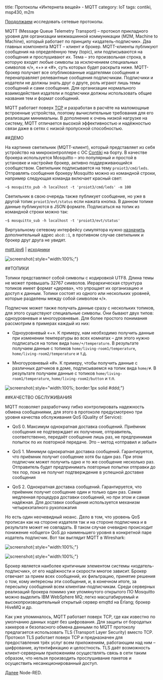 title:  Протоколы «Интернета вещей» - MQTT
category: IoT
tags: contiki, msp430, m2m

[Продолжаем]({filename}../2017-10-03-udp/2017-10-03-udp.md) исследовать сетевые протоколы.

MQTT (Message Queue Telemetry Transport) – протокол прикладного уровня для организации межмашинной коммуникации (M2M, Machine to Machine), который работает по принципу «издатель-подписчик». Два главных компонента MQTT – клиент и брокер. MQTT-клиенты публикуют сообщения на определённую тему (topic), или подписываются на сообщения и прослушивают их. Тема – это произвольная строка, в которую входят любые символы за исключением специальных символов «/», «+» и «#», суть которых будет раскрыта ниже. MQTT-брокер получает все опубликованные издателями сообщения и перенаправляет релевантные сообщения подписчикам. Подписчики и издатели не должны знать друг о друге, роль играют лишь темы сообщений и сами сообщения. Для организации нормального взаимодействия издатели и подписчики должны использовать общие названия тем и формат сообщений.

MQTT работает поверх [ТСР]({filename}../2017-10-09-tcp/2017-10-09-tcp.md) и разработан в расчёте на маломощные встроенные устройства, поэтому вычислительные требования для его реализации минимальны. В дополнение к очень низкой нагрузке на систему, MQTT отличается высокой эффективностью и надёжностью связи даже в сетях с низкой пропускной способностью.

##ДЕМО

На картинке светильник (MQTT-клиент), который представляет из себя устройство на микроконтроллере c ОС [Contiki]({filename}../2017-10-03-udp/2017-10-03-udp.md) на борту. В качестве брокера используется Mosquitto – это популярный и простой в установке и настройке брокер, активно поддерживающийся сообществом. Светильник подписывается на тему `proiot3/cmd/leds`. Отправлять сообщения брокеру Mosquitto можно из командной строки,  например следующая команда включает красный свет:

    ~$ mosquitto_pub -h localhost -t 'proiot3/cmd/leds' -m 100

Светильник в свою очередь также публикует сообщение, но уже в другой топик `proiot3/evt/status` если нажата кнопка. В данном топике данные публикуются в JSON формате. Подписаться на топик из командной строки можно так:

    ~$ mosquitto_sub -h localhost -t 'proiot3/evt/status'

Виртуальному сетевому интерфейсу симулятора нужно [назначить]({filename}../2017-10-09-tcp/2017-10-09-tcp.md) дополнительный адрес `abcd::1`, в противном случае светильник и брокер друг друга не увидят.

[mqtt.ipv6](http://localhost:9148/fa001d88f857807c4cbef17abf25a544) | [исходники]({attach}conticki-mqtt.zip)

[comment]: <> (byzanz-record --x=73 --y=267 --delay 3 -d 33 ui.flv)
[comment]: <> (rm -rf frames/* && ffmpeg -i ui.flv -vf crop=in_w/2-12:in_h:0:0 -pix_fmt rgb24 -r 10 "frames/frame-%05d.png")
[comment]: <> (rm -rf r_frames/* && ffmpeg -i ui.flv -vf crop=in_w/2-10:in_h:in_w/2+12:0 -pix_fmt rgb24 -r 10 "r_frames/frame-%05d.png")
[comment]: <> (convert -size 10x501 xc:none gap.png)
[comment]: <> (rm -rf o_frames/* && ls -1 frames/frame-*.png | xargs -I{} -n1 convert {} gap.png r_{} +append o_{})
[comment]: <> (convert -monitor -limit memory 1024MiB -limit map 2048MiB -layers Optimize -layers removeDups -delay 10 -loop 0 "o_frames/*.png" ui.gif)

![screenshot]({attach}ui.gif){:style="width:100%;"}

##ТОПИКИ

Топики представляют собой символы с кодировкой UTF8. Длина темы не может превышать 32767 символов. Иерархическая структура топиков имеет формат «дерева», что упрощает их организацию и доступ к данным. Топики состоят из одного или нескольких уровней, которые разделены между собой символом «/».

Подписчик может также получать данные сразу с нескольких топиков, для этого существуют специальные символы. Они бывают двух типов: одноуровневые и многоуровневые. Для более простого понимания рассмотрим в примерах каждый из них:

  - Одноуровневый «+». К примеру, нам необходимо получить данные при изменении температуры во всех комнатах – для этого нужно подписаться на топик вида `home/+/temperature`. В результате получаем данные с топиков `home/living-room1/temperature`, `home/living-room2/temperature` и т.д.

  - Многоуровневый «#». К примеру, чтобы получить данные с различных датчиков в доме, подписываемся на топик вида `home/#`. В результате получаем данные с топиков `home/living-room1/temperature`, `home/living-room2/button` и т.п.

![screenshot]({attach}mqtt.svg){:style="width:100%; border:1px solid #ddd;"}

##КАЧЕСТВО ОБСЛУЖИВАНИЯ

MQTT позволяет разработчику гибко контролировать надежность обмена сообщениями, для этого в протоколе предусмотрено три уровня качества обслуживания QoS (Quality of Service):

  - QoS 0. Максимум однократная доставка сообщений. Приёмник сообщения не подтверждает их получение, отправитель, соответственно, передаёт сообщение лишь раз, не предпринимая попыток по их повторной передаче. Это – метод «отправил и забыл»

  - QoS 1. Минимум однократная доставка сообщений. Гарантируется, что приёмник получит сообщение хотя бы один раз. При этом подписчик может получить одно и то же сообщение несколько раз. Отправитель будет предпринимать повторные попытки отправки до тех пор, пока не получит подтверждение в успешной доставке сообщения

  - QoS 2. Однократная доставка сообщений. Гарантируется, что приёмник получит сообщение один и только один раз. Самая медленная процедура доставки сообщений, но при этом и самая надёжная. Для доставки сообщения используется механизм четырехэтапного рукопожатия

Но есть один неочевидный нюанс. Дело в том, что уровень QoS прописан как на стороне издателя так и на стороне подписчика и в результате может не совпадать. В таком случае очевидно происходит понижение «общего» QoS до наименьшего уровня в конкретной паре издатель подписчик. Вот так выглядит MQTT в Wireshark:

![screenshot]({attach}sub.png){:style="width:100%;"}

![screenshot]({attach}pub.png){:style="width:100%;"}

Брокер является наиболее критичным элементом системы «издатель-подписчик», от его надёжности и скорости многое зависит. Брокер отвечает за прием всех сообщений, их фильтрацию, принятие решения о том, кому интересны эти сообщения, и, в конечном итоге, за пересылку сообщений всем клиентам-подписчикам. Среди серверных реализаций брокера помимо уже упомянутого открытого ПО Mosquitto можно выделить IBM WebSphere MQ; легко масштабируемый и высокопроизводительный открытый сервер emqttd на Erlang; брокер HiveMQ и др.

Как уже упоминалось, MQTT работает поверх TCP, где как известно по умолчанию данных ходят без шифрования. Для защиты от бородатых хаккеров и безопасного обмена данными по MQTT протоколу предлагается использовать TLS (Transport Layer Security) вместо TCP. Протокол TLS работает поверх TCP и предназначен для предоставления трёх услуг всем приложениям, работающим над ним – шифрование, аутентификацию и целостность. TLS даёт возможность клиент-серверным приложениям осуществлять связь в сети таким образом, что нельзя производить прослушивание пакетов и осуществить несанкционированный доступ.

[Далее]({filename}../../2017-10-25-node-red/2017-10-25-node-red.md) Node-RED.
